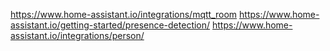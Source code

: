 https://www.home-assistant.io/integrations/mqtt_room
https://www.home-assistant.io/getting-started/presence-detection/
https://www.home-assistant.io/integrations/person/